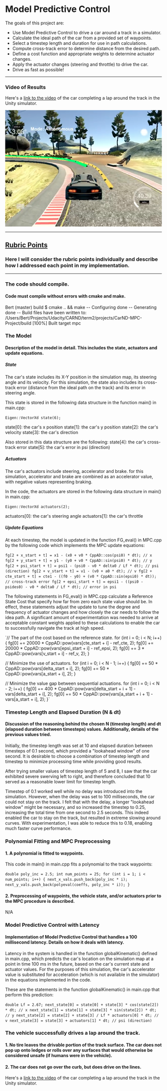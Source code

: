# Model Predictive Control

The goals of this project are:

* Use Model Predictive Control to drive a car around a track in a simulator.
* Calculate the ideal path of the car from a provided set of waypoints.
* Select a timestep length and duration for use in path calculations.
* Compute cross-track error to determine distance from the desired path.
* Define a cost function and appropriate weights to determine actuator changes.
* Apply the actuator changes (steering and throttle) to drive the car.
* Drive as fast as possible!

---

### Video of Results

Here's a [link to the video](https://github.com/bertciccone/CarND-MPC-Project/blob/master/video/mpc_video.mov) of the car completing a lap around the track in the Unity simulator.

[![MPC Video](https://github.com/bertciccone/CarND-MPC-Project/blob/master/img/Screen%20Shot%202017-12-11%20at%2010.48.12%20AM.png)](https://github.com/bertciccone/CarND-MPC-Project/blob/master/video/mpc_video.mov)

---

## [Rubric Points](https://review.udacity.com/#!/rubrics/896/view)

### Here I will consider the rubric points individually and describe how I addressed each point in my implementation.  

---

### The code should compile.

#### Code must compile without errors with cmake and make.

Bert (master) build $ cmake .. && make
-- Configuring done
-- Generating done
-- Build files have been written to: /Users/Bert/Projects/Udacity/CARND/term2/projects/CarND-MPC-Project/build
[100%] Built target mpc

### The Model

#### Description of the model in detail. This includes the state, actuators and update equations.

##### State

The car's state includes its X-Y position in the simulation map, its steering angle and its velocity. For this simulation, the state also includes its cross-track error (distance from the ideal path on the track) and its error in steering angle.

This state is stored in the following data structure in the function main() in main.cpp:

`Eigen::VectorXd state(6);`

state[0]: the car's x position
state[1]: the car's y position
state[2]: the car's velocity
state[3]: the car's direction

Also stored in this data structure are the following:
state[4]: the car's cross-track error
state[5]: the car's error in psi (direction)

##### Actuators

The car's actuators include steering, accelerator and brake. for this simulation, accelerator and brake are combined as an accelerator value, with negative values representing braking.

In the code, the actuators are stored in the following data structure in main() in main.cpp:

`Eigen::VectorXd actuators(2);`

actuators[0]: the car's steering angle
actuators[1]: the car's throttle

##### Update Equations

At each timestep, the model is updated in the function FG_eval() in MPC.cpp by the following code which implements the MPC update equations:

`fg[2 + x_start + t] = x1 - (x0 + v0 * CppAD::cos(psi0) * dt); // x
fg[2 + y_start + t] = y1 - (y0 + v0 * CppAD::sin(psi0) * dt); // y
fg[2 + psi_start + t] = psi1 - (psi0 - v0 * delta0 / Lf * dt); // psi (direction)
fg[2 + v_start + t] = v1 - (v0 + a0 * dt); // v
fg[2 + cte_start + t] =
    cte1 - ((f0 - y0) + (v0 * CppAD::sin(epsi0) * dt)); // cross-track error
fg[2 + epsi_start + t] =
    epsi1 - ((psi0 - psides0) - v0 * delta0 / Lf * dt); // error in psi`

The following statements in FG_eval() in MPC.cpp calculate a Reference State Cost that specify how far from zero each state value should be. In effect, these statements adjust the update to tune the degree and frequency of actuator changes and how closely the car needs to follow the idea path. A significant amount of experimentation was needed to arrive at acceptable constant weights applied to these calculations to enable the car to successfully navigate the track at high speed.

`// The part of the cost based on the reference state.
for (int i = 0; i < N; i++) {
  fg[0] += 20000 * CppAD::pow(vars[cte_start + i] - ref_cte, 2);
  fg[0] += 20000 * CppAD::pow(vars[epsi_start + i] - ref_epsi, 2);
  fg[0] += 3 * CppAD::pow(vars[v_start + i] - ref_v, 2);
}

// Minimize the use of actuators.
for (int i = 0; i < N - 1; i++) {
  fg[0] += 50 * CppAD::pow(vars[delta_start + i], 2);
  fg[0] += 50 * CppAD::pow(vars[a_start + i], 2);
}

// Minimize the value gap between sequential actuations.
for (int i = 0; i < N - 2; i++) {
  fg[0] += 400 *
           CppAD::pow(vars[delta_start + i + 1] - vars[delta_start + i], 2);
  fg[0] += 50 * CppAD::pow(vars[a_start + i + 1] - vars[a_start + i], 2);
}`

### Timestep Length and Elapsed Duration (N & dt)

#### Discussion of the reasoning behind the chosen N (timestep length) and dt (elapsed duration between timesteps) values. Additionally, details of the previous values tried.

Initially, the timestep length was set at 10 and elapsed duration between timesteps of 0.1 second, which provided a "lookahead window" of one second. It is desirable to choose a combination of timestep length and timestep to minimize processing time while providing good results.

After trying smaller values of timestep length of 5 and 8, I saw that the car exhibited severe swerving left to right, and therefore concluded that 10 served as a reasonable lower limit for timestep length.

Timestep of 0.1 worked well while no delay was introduced into the simulation. However, when the delay was set to 100 milliseconds, the car could not stay on the track. I felt that with the delay, a longer "lookahead window" might be necessary, and so increased the timestep to 0.25, increasing the total time from one second to 2.5 seconds. This indeed enabled the car to stay on the track, but resulted in extreme slowing around curves. With experimentation, I was able to reduce this to 0.18, enabling much faster curve performance.

### Polynomial Fitting and MPC Preprocessing

#### 1. A polynomial is fitted to waypoints.

This code in main() in main.cpp fits a polynomial to the track waypoints:

`double poly_inc = 2.5;
int num_points = 25;
for (int i = 1; i < num_points; i++) {
  next_x_vals.push_back(poly_inc * i);
  next_y_vals.push_back(polyeval(coeffs, poly_inc * i));
}`

#### 2. Preprocessing of waypoints, the vehicle state, and/or actuators prior to the MPC procedure is described.

N/A

### Model Predictive Control with Latency

#### Implementation of Model Predictive Control that handles a 100 millisecond latency. Details on how it deals with latency.

Latency in the system is handled in the function globalKinematic() defined in main.cpp, which predicts the car's location on the simulation map at a point in time 100 ms in the future, based on the car's current state and actuator values. For the purposes of this simulation, the car's accelerator value is substituted for acceleration (which is not available in the simulator) in the equations implemented in the code.

These are the statements in the function globalKinematic() in main.cpp that perform this prediction:

`double Lf = 2.67;
next_state[0] = state[0] + state[3] * cos(state[2]) * dt; // x
next_state[1] = state[1] + state[3] * sin(state[2]) * dt; // y
next_state[2] = state[2] + state[3] / Lf * actuators[0] * dt; // v
next_state[3] = state[3] + actuators[1] * dt; // psi (direction)`

### The vehicle successfully drives a lap around the track.

#### 1. No tire leaves the drivable portion of the track surface. The car does not pop up onto ledges or rolls over any surfaces that would otherwise be considered unsafe (if humans were in the vehicle).
#### 2. The car does not go over the curb, but does drive on the lines.

Here's a [link to the video](https://github.com/bertciccone/CarND-MPC-Project/blob/master/video/mpc_video.mov) of the car completing a lap around the track in the Unity simulator.
